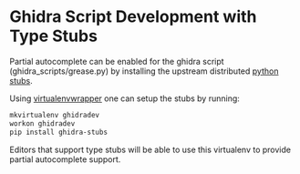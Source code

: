 # Ghidra Script Development with Type Stubs

Partial autocomplete can be enabled for the ghidra script (ghidra_scripts/grease.py) by installing the upstream distributed
[python stubs](https://pypi.org/project/ghidra-stubs/).

Using [virtualenvwrapper](https://virtualenvwrapper.readthedocs.io/en/latest/) one can setup the stubs by running:

```sh
mkvirtualenv ghidradev
workon ghidradev 
pip install ghidra-stubs
```

Editors that support type stubs will be able to use this virtualenv to provide partial autocomplete support.
